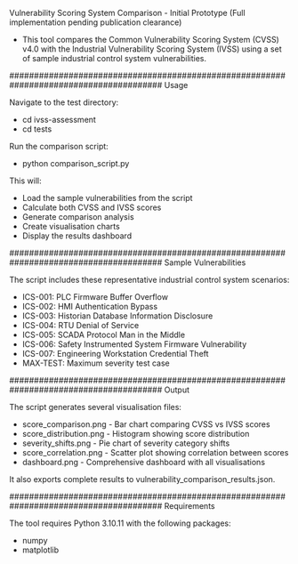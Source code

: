 Vulnerability Scoring System Comparison - Initial Prototype (Full implementation pending publication clearance)

* This tool compares the Common Vulnerability Scoring System (CVSS) v4.0 with the Industrial Vulnerability Scoring System (IVSS) using a set of sample industrial control system vulnerabilities.

#######################################################################################
Usage

Navigate to the test directory:
* cd ivss-assessment
* cd tests

Run the comparison script:
* python comparison_script.py

This will:

* Load the sample vulnerabilities from the script
* Calculate both CVSS and IVSS scores
* Generate comparison analysis
* Create visualisation charts
* Display the results dashboard

#######################################################################################
Sample Vulnerabilities

The script includes these representative industrial control system scenarios:

* ICS-001: PLC Firmware Buffer Overflow
* ICS-002: HMI Authentication Bypass
* ICS-003: Historian Database Information Disclosure
* ICS-004: RTU Denial of Service
* ICS-005: SCADA Protocol Man in the Middle
* ICS-006: Safety Instrumented System Firmware Vulnerability
* ICS-007: Engineering Workstation Credential Theft
* MAX-TEST: Maximum severity test case

#######################################################################################
Output

The script generates several visualisation files:

* score_comparison.png - Bar chart comparing CVSS vs IVSS scores
* score_distribution.png - Histogram showing score distribution
* severity_shifts.png - Pie chart of severity category shifts
* score_correlation.png - Scatter plot showing correlation between scores
* dashboard.png - Comprehensive dashboard with all visualisations

It also exports complete results to vulnerability_comparison_results.json.

#######################################################################################
Requirements

The tool requires Python 3.10.11 with the following packages:

* numpy
* matplotlib

